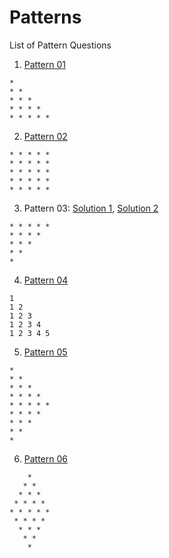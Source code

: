 # Patterns
List of Pattern Questions

1. [Pattern 01](pattern01.cpp)
```
* 
* *
* * *
* * * *
* * * * *
```
2. [Pattern 02](pattern02.cpp)
```
* * * * *
* * * * *
* * * * *
* * * * *
* * * * *
```
3. Pattern 03: [Solution 1](pattern03_1.cpp), [Solution 2](pattern03_2.cpp)
```
* * * * *
* * * * 
* * * 
* * 
* 
```
4. [Pattern 04](pattern04.cpp)
```
1
1 2
1 2 3
1 2 3 4
1 2 3 4 5
```
5. [Pattern 05](pattern05.cpp)
```
*
* *
* * *
* * * *
* * * * *
* * * *
* * *
* *
*
```
6. [Pattern 06](pattern06.cpp)
```
    *
   * *
  * * *
 * * * *
* * * * *
 * * * *
  * * *
   * *
    *
```